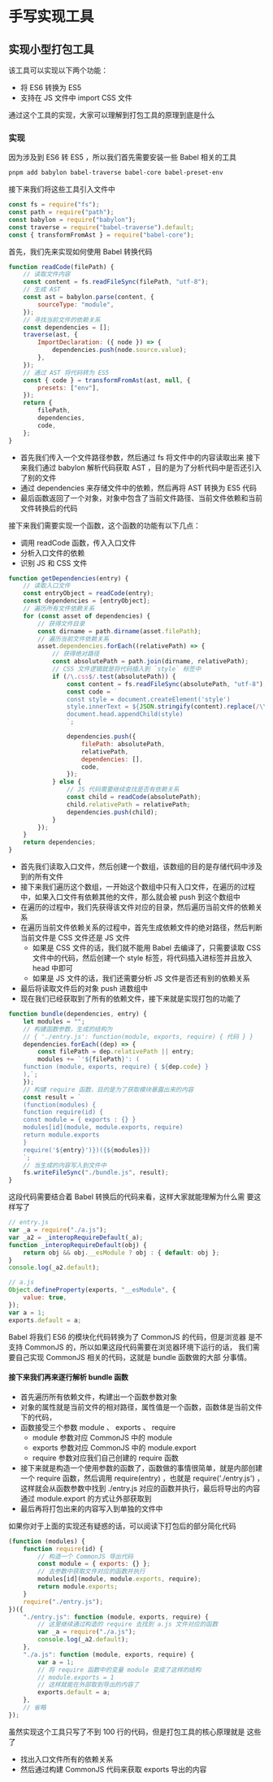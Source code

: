 # 手写实现工具

## 实现小型打包工具

该工具可以实现以下两个功能：

- 将 ES6 转换为 ES5
- 支持在 JS 文件中 import CSS 文件

通过这个工具的实现，大家可以理解到打包工具的原理到底是什么

### 实现

因为涉及到 ES6 转 ES5 ，所以我们首先需要安装一些 Babel 相关的工具

```bash
pnpm add babylon babel-traverse babel-core babel-preset-env
```

接下来我们将这些工具引入文件中

```js
const fs = require("fs");
const path = require("path");
const babylon = require("babylon");
const traverse = require("babel-traverse").default;
const { transformFromAst } = require("babel-core");
```

首先，我们先来实现如何使用 Babel 转换代码

```js
function readCode(filePath) {
	// 读取文件内容
	const content = fs.readFileSync(filePath, "utf-8");
	// 生成 AST
	const ast = babylon.parse(content, {
		sourceType: "module",
	});
	// 寻找当前文件的依赖关系
	const dependencies = [];
	traverse(ast, {
		ImportDeclaration: ({ node }) => {
			dependencies.push(node.source.value);
		},
	});
	// 通过 AST 将代码转为 ES5
	const { code } = transformFromAst(ast, null, {
		presets: ["env"],
	});
	return {
		filePath,
		dependencies,
		code,
	};
}
```

- 首先我们传入一个文件路径参数，然后通过 fs 将文件中的内容读取出来
  接下来我们通过 babylon 解析代码获取 AST ，目的是为了分析代码中是否还引入了别的文件
- 通过 dependencies 来存储文件中的依赖，然后再将 AST 转换为 ES5 代码
- 最后函数返回了一个对象，对象中包含了当前文件路径、当前文件依赖和当前文件转换后的代码

接下来我们需要实现一个函数，这个函数的功能有以下几点：

- 调用 readCode 函数，传入入口文件
- 分析入口文件的依赖
- 识别 JS 和 CSS 文件

```js
function getDependencies(entry) {
	// 读取入口文件
	const entryObject = readCode(entry);
	const dependencies = [entryObject];
	// 遍历所有文件依赖关系
	for (const asset of dependencies) {
		// 获得文件目录
		const dirname = path.dirname(asset.filePath);
		// 遍历当前文件依赖关系
		asset.dependencies.forEach((relativePath) => {
			// 获得绝对路径
			const absolutePath = path.join(dirname, relativePath);
			// CSS 文件逻辑就是将代码插入到 `style` 标签中
			if (/\.css$/.test(absolutePath)) {
				const content = fs.readFileSync(absolutePath, "utf-8");
				const code = `
				const style = document.createElement('style')
				style.innerText = ${JSON.stringify(content).replace(/\\r\\n/g, "")}
				document.head.appendChild(style)
				`;

				dependencies.push({
					filePath: absolutePath,
					relativePath,
					dependencies: [],
					code,
				});
			} else {
				// JS 代码需要继续查找是否有依赖关系
				const child = readCode(absolutePath);
				child.relativePath = relativePath;
				dependencies.push(child);
			}
		});
	}
	return dependencies;
}
```

- 首先我们读取入口文件，然后创建一个数组，该数组的目的是存储代码中涉及到的所有文件
- 接下来我们遍历这个数组，一开始这个数组中只有入口文件，在遍历的过程中，如果入口文件有依赖其他的文件，那么就会被 push 到这个数组中
- 在遍历的过程中，我们先获得该文件对应的目录，然后遍历当前文件的依赖关系
- 在遍历当前文件依赖关系的过程中，首先生成依赖文件的绝对路径，然后判断当前文件是 CSS 文件还是 JS 文件
  - 如果是 CSS 文件的话，我们就不能用 Babel 去编译了，只需要读取 CSS 文件中的代码，然后创建一个 style 标签，将代码插入进标签并且放入 head 中即可
  - 如果是 JS 文件的话，我们还需要分析 JS 文件是否还有别的依赖关系
- 最后将读取文件后的对象 push 进数组中
- 现在我们已经获取到了所有的依赖文件，接下来就是实现打包的功能了

```js
function bundle(dependencies, entry) {
	let modules = "";
	// 构建函数参数，生成的结构为
	// { './entry.js': function(module, exports, require) { 代码 } }
	dependencies.forEach((dep) => {
		const filePath = dep.relativePath || entry;
		modules += `'${filePath}': (
	function (module, exports, require) { ${dep.code} }
	),`;
	});
	// 构建 require 函数，目的是为了获取模块暴露出来的内容
	const result = `
	(function(modules) {
	function require(id) {
	const module = { exports : {} }
	modules[id](module, module.exports, require)
	return module.exports
	}
	require('${entry}')})({${modules}})
	`;
	// 当生成的内容写入到文件中
	fs.writeFileSync("./bundle.js", result);
}
```

这段代码需要结合着 Babel 转换后的代码来看，这样大家就能理解为什么需
要这样写了

```js
// entry.js
var _a = require("./a.js");
var _a2 = _interopRequireDefault(_a);
function _interopRequireDefault(obj) {
	return obj && obj.__esModule ? obj : { default: obj };
}
console.log(_a2.default);

// a.js
Object.defineProperty(exports, "__esModule", {
	value: true,
});
var a = 1;
exports.default = a;
```

Babel 将我们 ES6 的模块化代码转换为了 CommonJS 的代码，但是浏览器
是不支持 CommonJS 的，所以如果这段代码需要在浏览器环境下运行的话，
我们需要自己实现 CommonJS 相关的代码，这就是 bundle 函数做的大部
分事情。

#### 接下来我们再来逐行解析 bundle 函数

- 首先遍历所有依赖文件，构建出一个函数参数对象
- 对象的属性就是当前文件的相对路径，属性值是一个函数，函数体是当前文件下的代码，
- 函数接受三个参数 module 、 exports 、 require
  - module 参数对应 CommonJS 中的 module
  - exports 参数对应 CommonJS 中的 module.export
  - require 参数对应我们自己创建的 require 函数
- 接下来就是构造一个使用参数的函数了，函数做的事情很简单，就是内部创建一个 require 函数，然后调用 require(entry) ，也就是 require('./entry.js') ，这样就会从函数参数中找到 ./entry.js 对应的函数并执行，最后将导出的内容通过 module.export 的方式让外部获取到
- 最后再将打包出来的内容写入到单独的文件中

如果你对于上面的实现还有疑惑的话，可以阅读下打包后的部分简化代码

```js
(function (modules) {
	function require(id) {
		// 构造一个 CommonJS 导出代码
		const module = { exports: {} };
		// 去参数中获取文件对应的函数并执行
		modules[id](module, module.exports, require);
		return module.exports;
	}
	require("./entry.js");
})({
	"./entry.js": function (module, exports, require) {
		// 这里继续通过构造的 require 去找到 a.js 文件对应的函数
		var _a = require("./a.js");
		console.log(_a2.default);
	},
	"./a.js": function (module, exports, require) {
		var a = 1;
		// 将 require 函数中的变量 module 变成了这样的结构
		// module.exports = 1
		// 这样就能在外部取到导出的内容了
		exports.default = a;
	},
	// 省略
});
```

虽然实现这个工具只写了不到 100 行的代码，但是打包工具的核⼼原理就是
这些了

- 找出入口文件所有的依赖关系
- 然后通过构建 CommonJS 代码来获取 exports 导出的内容
